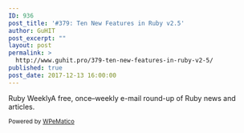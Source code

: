 ```yaml
---
ID: 936
post_title: '#379: Ten New Features in Ruby v2.5'
author: GuHIT
post_excerpt: ""
layout: post
permalink: >
  http://www.guhit.pro/379-ten-new-features-in-ruby-v2-5/
published: true
post_date: 2017-12-13 16:00:00
---
```

Ruby WeeklyA free, once&ndash;weekly e-mail round-up of Ruby news and articles.<p class="wpematico_credit"><small>Powered by <a href="http://www.wpematico.com" target="_blank">WPeMatico</a></small></p>
